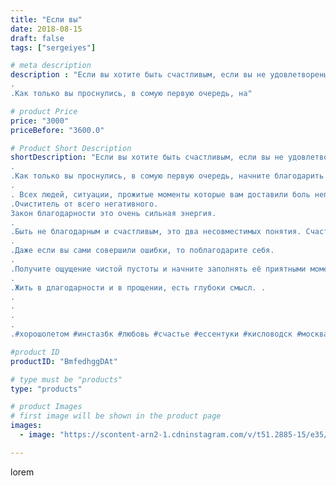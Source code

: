 ```yaml
---
title: "Если вы"
date: 2018-08-15
draft: false
tags: ["sergeiyes"]

# meta description
description : "Если вы хотите быть счастливым, если вы не удовлетворены своей жизнью, сделайте следующее. Некий ретуал.
.
.Как только вы проснулись, в сомую первую очередь, на"

# product Price
price: "3000"
priceBefore: "3600.0"

# Product Short Description
shortDescription: "Если вы хотите быть счастливым, если вы не удовлетворены своей жизнью, сделайте следующее. Некий ретуал.
.
.Как только вы проснулись, в сомую первую очередь, начните благодарить родителей.
.
. Всех людей, ситуации, прожитые моменты которые вам доставили боль неприятность. .
.Очиститель от всего негативного.
Закон благодарности это очень сильная энергия.
.
.Быть не благодарным и счастливым, это два несовместимых понятия. Счастливый человек не может быть не благодарным.
.
.Даже если вы сами совершили ошибки, то поблагодарите себя.
.
.Получите ощущение чистой пустоты и начните заполнять её приятными моментами и чувством благодарности.
.
.Жить в длагодарности и в прощении, есть глубоки смысл. .
.
.
.
.
.#хoрoшoлетoм #инстазбк #любовь #счастье #ессентуки #кисловодск #москва #краснодар"

#product ID
productID: "BmfedhggDAt"

# type must be "products"
type: "products"

# product Images
# first image will be shown in the product page
images:
  - image: "https://scontent-arn2-1.cdninstagram.com/v/t51.2885-15/e35/38240856_568999246849847_6634068762427392000_n.jpg?se=8&tp=1&_nc_ht=scontent-arn2-1.cdninstagram.com&_nc_cat=111&_nc_ohc=DM0XkZGyP24AX8uUmbI&ccb=7-4&oh=faf1cf7b32d6e107b11cdaa2cebf0713&oe=608399DC&_nc_sid=86f79a&ig_cache_key=MTg0NjMyODM0MjQ4NDEwMzIxMw%3D%3D.2-ccb7-4"

---
```

lorem
